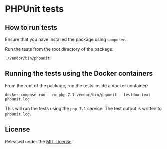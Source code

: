 # PHPUnit tests

## How to run tests

Ensure that you have installed the package using `composer`.

Run the tests from the root directory of the package:

```
./vendor/bin/phpunit
```

## Running the tests using the Docker containers

From the root of the package, run the tests inside a docker container:

```
docker-compose run --rm php-7.1 vendor/bin/phpunit --testdox-text phpunit.log
```

This will run the tests using the `php-7.1` service. The test output is written to `phpunit.log`.

## License

Released under the [MIT License](http://www.opensource.org/licenses/MIT).
